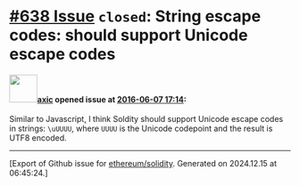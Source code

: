 # [\#638 Issue](https://github.com/ethereum/solidity/issues/638) `closed`: String escape codes: should support Unicode escape codes

#### <img src="https://avatars.githubusercontent.com/u/20340?v=4" width="50">[axic](https://github.com/axic) opened issue at [2016-06-07 17:14](https://github.com/ethereum/solidity/issues/638):

Similar to Javascript, I think Soldity should support Unicode escape codes in strings: `\uUUUU`, where `UUUU` is the Unicode codepoint and the result is UTF8 encoded.





-------------------------------------------------------------------------------



[Export of Github issue for [ethereum/solidity](https://github.com/ethereum/solidity). Generated on 2024.12.15 at 06:45:24.]
